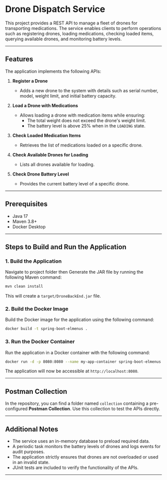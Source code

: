 # Drone Dispatch Service

This project provides a REST API to manage a fleet of drones for transporting medications. The service enables clients to perform operations such as registering drones, loading medications, checking loaded items, querying available drones, and monitoring battery levels.

---

## Features

The application implements the following APIs:

1. **Register a Drone**
    - Adds a new drone to the system with details such as serial number, model, weight limit, and initial battery capacity.

2. **Load a Drone with Medications**
    - Allows loading a drone with medication items while ensuring:
        - The total weight does not exceed the drone's weight limit.
        - The battery level is above 25% when in the `LOADING` state.

3. **Check Loaded Medication Items**
    - Retrieves the list of medications loaded on a specific drone.

4. **Check Available Drones for Loading**
    - Lists all drones available for loading.

5. **Check Drone Battery Level**
    - Provides the current battery level of a specific drone.

---

## Prerequisites

- Java 17
- Maven 3.8+
- Docker Desktop

---

## Steps to Build and Run the Application

### 1. Build the Application

Navigate to project folder then Generate the JAR file by running the following Maven command:

```bash
mvn clean install
```

This will create a `target/DroneBackEnd.jar` file.

### 2. Build the Docker Image

Build the Docker image for the application using the following command:

```bash
docker build -t spring-boot-elmenus .
```

### 3. Run the Docker Container

Run the application in a Docker container with the following command:

```bash
docker run -d -p 8080:8080 --name my-app-container spring-boot-elmenus
```

The application will now be accessible at `http://localhost:8080`.

---

## Postman Collection

In the repository, you can find a folder named `collection` containing a pre-configured **Postman Collection**. Use this collection to test the APIs directly.

---

## Additional Notes

- The service uses an in-memory database to preload required data.
- A periodic task monitors the battery levels of drones and logs events for audit purposes.
- The application strictly ensures that drones are not overloaded or used in an invalid state.
- JUnit tests are included to verify the functionality of the APIs.

---

